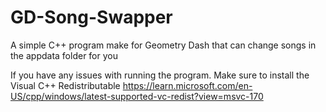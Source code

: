 # GD-Song-Swapper
A simple C++ program make for Geometry Dash that can change songs in the appdata folder for you

If you have any issues with running the program. Make sure to install the Visual C++ Redistributable
https://learn.microsoft.com/en-US/cpp/windows/latest-supported-vc-redist?view=msvc-170
